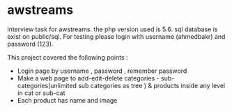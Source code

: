 # awstreams
interview task for awstreams. the php version used is 5.6.
sql database is exist on public/sql. 
For testing please login with username (ahmedbakr) and password (123).


This project covered the following points :
- Login page by username , password  , remember password
- Make a web page to add-edit-delete categories - sub-categories(unlimited sub categories as tree ) & products inside any level in cat or sub-cat
- Each product has name and image

